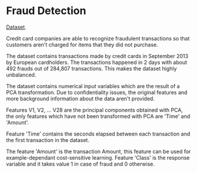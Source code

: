 # Fraud Detection

[Dataset](https://www.kaggle.com/datasets/mlg-ulb/creditcardfraud/).

Credit card companies are able to recognize fraudulent transactions so that customers aren't charged for items that they did not purchase.

The dataset contains transactions made by credit cards in September 2013 by European cardholders. The transactions happened in 2 days with about 492 frauds out of 284,807 transactions. This makes the dataset highly unbalanced.

The dataset contains numerical input variables which are the result of a PCA transformation. Due to confidentiality issues, the original features and more background information about the data aren't provided.

Features V1, V2, … V28 are the principal components obtained with PCA, the only features which have not been transformed with PCA are 'Time' and 'Amount'.

Feature 'Time' contains the seconds elapsed between each transaction and the first transaction in the dataset.

The feature 'Amount' is the transaction Amount, this feature can be used for example-dependant cost-sensitive learning. Feature 'Class' is the response variable and it takes value 1 in case of fraud and 0 otherwise.


